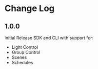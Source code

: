 Change Log
==========

1.0.0
-----

Initial Release SDK and CLI with support for:
 - Light Control
 - Group Control
 - Scenes
 - Schedules
